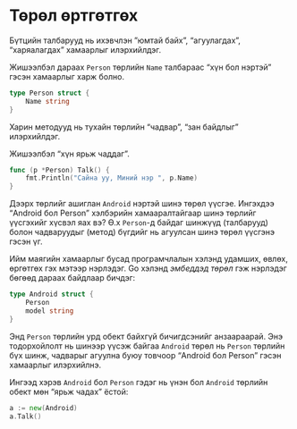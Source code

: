 # Төрөл өртгөтгөх

Бүтцийн талбарууд нь ихэвчлэн ”юмтай байх”, “агуулагдах”, “харяалагдах” хамаарлыг илэрхийлдэг.

Жишээлбэл дараах `Person` төрлийн `Name` талбараас  “хүн бол нэртэй” гэсэн хамаарлыг харж болно.

```go
type Person struct {
    Name string
}
```

Харин методууд нь тухайн төрлийн “чадвар”, “зан байдлыг” илэрхийлдэг.

Жишээлбэл “хүн ярьж чаддаг”.

```go
func (p *Person) Talk() {
    fmt.Println("Сайна уу, Миний нэр ", p.Name)
}
```

Дээрх төрлийг ашиглан `Android` нэртэй шинэ төрөл үүсгэе. Ингэхдээ “Android бол Person” хэлбэрийн хамааралтайгаар шинэ төрлийг үүсгэхийг хүсвэл яах вэ? Ө.х `Person`-д байдаг шинжүүд (талбарууд) болон чадваруудыг (метод) бүгдийг нь агуулсан шинэ төрөл үүсгэнэ гэсэн үг.

Ийм маягийн хамаарлыг бусад програмчлалын хэлэнд удамших, өвлөх, өргөтгөх гэх мэтээр нэрлэдэг. Go хэлэнд *эмбеддэд төрөл* гэж нэрлэдэг бөгөөд дараах байдлаар бичдэг:

```go
type Android struct {
    Person
    model string
}
```

Энд `Person` төрлийн урд обект байхгүй бичигдсэнийг анзаараарай. Энэ тодорхойлолт нь шинээр үүсэж байгаа `Android` төрөл нь `Person` төрлийн бүх шинж, чадварыг агуулна буюу товчоор “Android бол Person” гэсэн хамаарлыг илэрхийлнэ.

Ингээд хэрэв `Android` бол `Person` гэдэг нь үнэн бол `Android` төрлийн обект мөн “ярьж чадах” ёстой:

```go
a := new(Android)
a.Talk()
```

